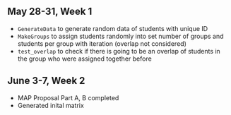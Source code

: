 ## May 28-31, Week 1
- `GenerateData` to generate random data of students with unique ID
- `MakeGroups` to assign students randomly into set number of groups
and students per group with iteration (overlap not considered)
- `test_overlap` to check if there is going to be an overlap of students
  in the group who were assigned together before

## June 3-7, Week 2
- MAP Proposal Part A, B completed
- Generated inital matrix